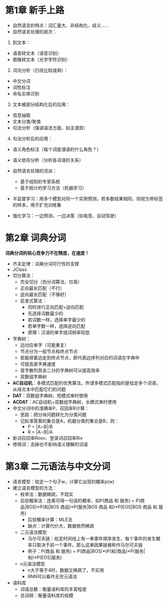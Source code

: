 # 第1章 新手上路
- 自然语言的特点：词汇量大、非结构化、歧义……  
- 自然语言处理的层次：  
1. 到文本：
- 语音转文本（语音识别）
- 图像转文本（光学字符识别）
2. 词法分析（已经比较成熟）：
- 中文分词
- 词性标注
- 命名实体识别
3. 文本被部分结构化后的应用：
- 信息抽取 
- 文本分类/聚类
- 句法分析（强调语法方面，如主谓宾）
4. 句法分析后的应用：
- 语义角色标注（每个词是谓语的什么角色？）
- 语义依存分析（分析各词语的关系）

- 自然语言处理的流派：
  - 基于规则的专家系统
  - 基于统计的学习方法（机器学习）  

- 半监督学习：用多个模型对同一个实例预测，若多数结果相同，则视为带标签的样本，用于扩充训练集  
- 强化学习：一边预测，一边决策（如电竞、自动驾驶）


# 第2章 词典分词
**词典分词的核心竞争力不在精度，在速度！**
- 齐夫定律：词典分词可行性的支撑
- JClass
- 切分算法：
    - 完全切分（伪分词算法，垃圾）
    - 正向最长匹配（不行）
    - 逆向最长匹配（不够好）
    - 启发式算法：
        - 同时进行正向匹配+逆向匹配
        - 先选择词数最少的
        - 若词数一样，选择单字最少的
        - 若单字数一样，选择逆向匹配
        - 原理：汉语的单字成词频率较低
- 字典树：
  - 边对应单字（可能重复）
  - 节点分为一般节点和终点节点
  - 若能顺着边走到终点节点，即代表边序列对应的词语在字典中
  - 可提高查字典速度
  - 首字散列其余二分的字典树可以提高效率
  - 双数组字典树
- **AC自动机**：多模式匹配的优秀算法，所谓多模式匹配指的是给定多个词语，从母文本中匹配它们的问题
- **DAT**：双数组字典树，短模式串时使用
- **ACDAT**：AC自动机+双数组字典树，长模式串时使用
- 中文分词中的准确率P、召回率R计算：
  - 思路：把分块问题转化为分类问题
  - 记标准答案的集合是A，机器分类的集合是B，则：
    - P = |A∩B|/B
    - R = |A∩B|/A
- 新词召回率Roov、登录词召回率Riv
- 停用词：去掉也不影响语义理解的词语
# 第3章 二元语法与中文分词
- 语言模型：给定一个句子w，计算它出现的概率p(w)
- 建立语言模型的方法：
    - 枚举法：数据稀疏，不现实
    - 后验概率法：连乘可得一句话的概率，如P(商品 和 服务) = P(商品|BOS)\*P(和|BOS 商品)\*P(服务|BOS 商品 和)\*P(EOS|BOS 商品 和 服务)
        - 后验概率计算：MLE法
        - 缺点：计算代价大，数据依然稀疏
    - 二元语法模型
        - 马尔可夫链：给定时间线上有一串事件顺序发生，每个事件的发生概率只取决于前一个事件，那么这串因果链被称作马尔可夫链
        - 例子：P(商品 和 服务) = P(商品|BOS)*\P(和|商品)\*P(服务|和)\*P(EOS|服务)
    - n元语法模型
        - n大于等于4时，数据又稀疏了，不实用
        - RNN可以看作无穷元语法
- 语料库
  - 词语总数：衡量语料库的丰富程度
  - 总词频：衡量语料库的规模